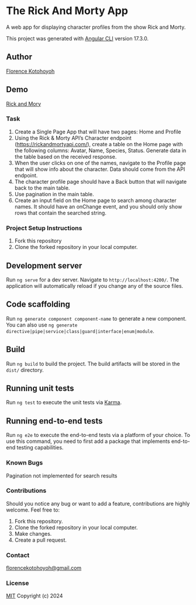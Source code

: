 # The Rick And Morty App
A web app for displaying character profiles from the show Rick and Morty.

This project was generated with [Angular CLI](https://github.com/angular/angular-cli) version 17.3.0.

## Author
[Florence Kotohoyoh](https://github.com/Flokots)

## Demo 
[Rick and Mory](https://flokots.github.io/rick-and-morty/)

### Task
1. Create a Single Page App that will have two pages: Home and Profile
2. Using the Rick & Morty API’s Character endpoint (https://rickandmortyapi.com/), create a
table on the Home page with the following columns: Avatar, Name, Species, Status.
Generate data in the table based on the received response.
3. When the user clicks on one of the names, navigate to the Profile page that will show info
about the character. Data should come from the API endpoint.
4. The character profile page should have a Back button that will navigate back to the main
table.
5. Use pagination in the main table.
6. Create an input field on the Home page to search among character names. It should have
an onChange event, and you should only show rows that contain the searched string.

### Project Setup Instructions
1. Fork this repository
2. Clone the forked repository in your local computer.

## Development server

Run `ng serve` for a dev server. Navigate to `http://localhost:4200/`. The application will automatically reload if you change any of the source files.

## Code scaffolding

Run `ng generate component component-name` to generate a new component. You can also use `ng generate directive|pipe|service|class|guard|interface|enum|module`.

## Build

Run `ng build` to build the project. The build artifacts will be stored in the `dist/` directory.

## Running unit tests

Run `ng test` to execute the unit tests via [Karma](https://karma-runner.github.io).

## Running end-to-end tests

Run `ng e2e` to execute the end-to-end tests via a platform of your choice. To use this command, you need to first add a package that implements end-to-end testing capabilities.

### Known Bugs
Pagination not implemented for search results

### Contributions
Should you notice any bug or want to add a feature, contributions are highly welcome. Feel free to: 

1. Fork this repository.
2. Clone the forked repository in your local computer. 
3. Make changes.
4. Create a pull request.

### Contact
florencekotohoyoh@gmail.com

### License
[MIT](https://choosealicense.com/licenses/mit/)
Copyright (c) 2024
